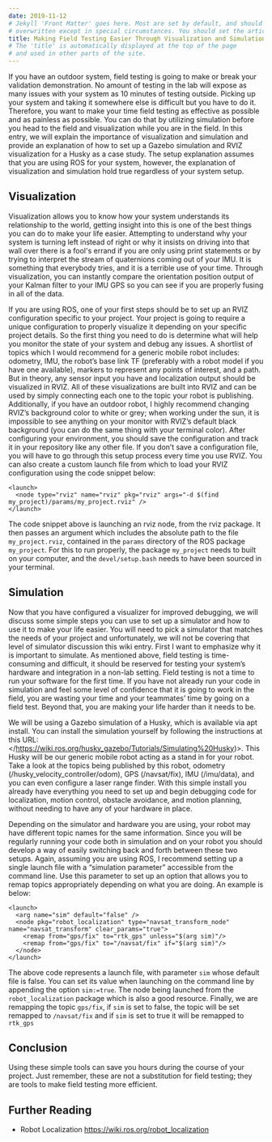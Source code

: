 ```yaml
---
date: 2019-11-12
# Jekyll 'Front Matter' goes here. Most are set by default, and should NOT be
# overwritten except in special circumstances. You should set the article's title:
title: Making Field Testing Easier Through Visualization and Simulation
# The 'title' is automatically displayed at the top of the page
# and used in other parts of the site.
---
```

If you have an outdoor system, field testing is going to make or break your validation demonstration. No amount of testing in the lab will expose as many issues with your system as 10 minutes of testing outside. Picking up your system and taking it somewhere else is difficult but you have to do it. Therefore, you want to make your time field testing as effective as possible and as painless as possible. You can do that by utilizing simulation before you head to the field and visualization while you are in the field. In this entry, we will explain the importance of visualization and simulation and provide an explanation of how to set up a Gazebo simulation and RVIZ visualization for a Husky as a case study. The setup explanation assumes that you are using ROS for your system, however, the explanation of visualization and simulation hold true regardless of your system setup.

## Visualization
Visualization allows you to know how your system understands its relationship to the world, getting insight into this is one of the best things you can do to make your life easier. Attempting to understand why your system is turning left instead of right or why it insists on driving into that wall over there is a fool's errand if you are only using print statements or by trying to interpret the stream of quaternions coming out of your IMU. It is something that everybody tries, and it is a terrible use of your time. Through visualization, you can instantly compare the orientation position output of your Kalman filter to your IMU GPS so you can see if you are properly fusing in all of the data. 

If you are using ROS, one of your first steps should be to set up an RVIZ configuration specific to your project. Your project is going to require a unique configuration to properly visualize it depending on your specific project details. So the first thing you need to do is determine what will help you monitor the state of your system and debug any issues. A shortlist of topics which I would recommend for a generic mobile robot includes: odometry, IMU, the robot’s base link TF (preferably with a robot model if you have one available), markers to represent any points of interest, and a path. But in theory, any sensor input you have and localization output should be visualized in RVIZ. All of these visualizations are built into RVIZ and can be used by simply connecting each one to the topic your robot is publishing. Additionally, if you have an outdoor robot, I highly recommend changing RVIZ’s background color to white or grey; when working under the sun, it is impossible to see anything on your monitor with RVIZ’s default black background (you can do the same thing with your terminal color). After configuring your environment, you should save the configuration and track it in your repository like any other file. If you don’t save a configuration file, you will have to go through this setup process every time you use RVIZ. You can also create a custom launch file from which to load your RVIZ configuration using the code snippet below:

```
<launch>
  <node type="rviz" name="rviz" pkg="rviz" args="-d $(find my_project)/params/my_project.rviz" />
</launch>
```
The code snippet above is launching an rviz node, from the rviz package. It then passes an argument which includes the absolute path to the file `my_project.rviz`, contained in the `params` directory of the ROS package `my_project`. For this to run properly, the package `my_project` needs to built on your computer, and the `devel/setup.bash` needs to have been sourced in your terminal.

## Simulation
Now that you have configured a visualizer for improved debugging, we will discuss some simple steps you can use to set up a simulator and how to use it to make your life easier. You will need to pick a simulator that matches the needs of your project and unfortunately, we will not be covering that level of simulator discussion this wiki entry. First I want to emphasize why it is important to simulate. As mentioned above, field testing is time-consuming and difficult, it should be reserved for testing your system’s hardware and integration in a non-lab setting. Field testing is not a time to run your software for the first time. If you have not already run your code in simulation and feel some level of confidence that it is going to work in the field, you are wasting your time and your teammates’ time by going on a field test. Beyond that, you are making your life harder than it needs to be.

We will be using a Gazebo simulation of a Husky, which is available via apt install. You can install the simulation yourself by following the instructions at this URL: </https://wiki.ros.org/husky_gazebo/Tutorials/Simulating%20Husky)>. This Husky will be our generic mobile robot acting as a stand in for your robot. Take a look at the topics being published by this robot, odometry (/husky_velocity_controller/odom), GPS (/navsat/fix), IMU (/imu/data), and you can even configure a laser range finder. With this simple install you already have everything you need to set up and begin debugging code for localization, motion control, obstacle avoidance, and motion planning, without needing to have any of your hardware in place. 


Depending on the simulator and hardware you are using, your robot may have different topic names for the same information. Since you will be regularly running your code both in simulation and on your robot you should develop a way of easily switching back and forth between these two setups. Again, assuming you are using ROS, I recommend setting up a single launch file with a “simulation parameter” accessible from the command line. Use this parameter to set up an option that allows you to remap topics appropriately depending on what you are doing. An example is below:

```
<launch>
  <arg name="sim" default="false" /> 
  <node pkg="robot_localization" type="navsat_transform_node" name="navsat_transform" clear_params="true">
    <remap from="gps/fix" to="rtk_gps" unless="$(arg sim)"/>
    <remap from="gps/fix" to="/navsat/fix" if="$(arg sim)"/>
  </node>
</launch>
```
The above code represents a launch file, with parameter `sim` whose default file is false. You can set its value when launching on the command line by appending the option `sim:=true`. The node being launched from the `robot_localization` package which is also a good resource. Finally, we are remapping the topic `gps/fix`, if `sim` is set to false, the topic will be set remapped to `/navsat/fix` and if `sim` is set to true it will be remapped to `rtk_gps`

## Conclusion
Using these simple tools can save you hours during the course of your project. Just remember, these are not a substitution for field testing; they are tools to make field testing more efficient.

## Further Reading
- Robot Localization <https://wiki.ros.org/robot_localization>